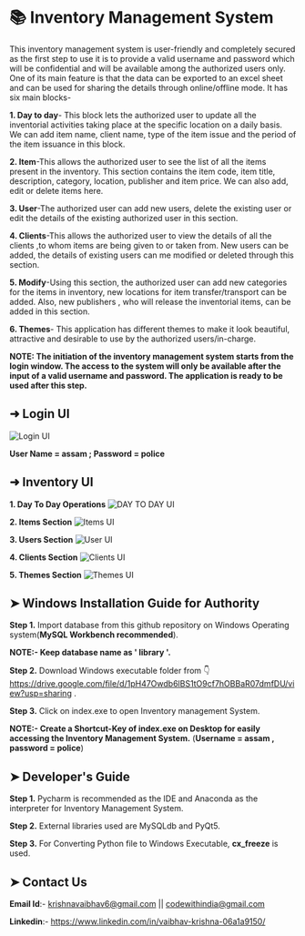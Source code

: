 # 📚 Inventory Management System 

This inventory management system is user-friendly and completely secured as the first step to use it is to provide a valid username and password which will be confidential and will be available among the authorized users only. One of its main feature is that the data can be exported to an excel sheet and can be used for sharing the details through online/offline mode. It has six main blocks-

**1. Day to day**- This block lets the authorized user to update all the inventorial activities taking place at the specific location on a daily basis. We can add item name,                client name, type of the item issue and the period of the item issuance in this block.

**2. Item**-This allows the authorized user to see the list of all the items present in the inventory. This section contains the item  code, item title, description, category,              location, publisher and item price. We can also add, edit or delete items here.

**3. User**-The authorized user can add new users, delete the existing user or edit the details of the existing authorized user in this section.
 
**4. Clients**-This allows the authorized user to view the details of all the clients ,to whom items are being given to or taken from. New users can be added, the details of                   existing users can me modified or deleted through this section.

**5.  Modify**-Using this section, the authorized user can add new categories for the items in inventory, new locations for item transfer/transport can be added. Also, new                     publishers , who will release the inventorial items, can be added in this section.

**6. Themes**- This application has different themes to make it look beautiful, attractive and desirable to use by the authorized users/in-charge.


**NOTE: The initiation of the inventory management system starts from the login window. The access to the system will only be available after the input of a valid username and password. The application is ready to be used after this step.**

## ➜ Login UI

![Login UI](../master/Images/login.png)

**User Name = assam ;
  Password  = police**
  
 ## ➜ Inventory UI
 
 **1. Day To Day Operations**
 ![DAY TO DAY UI](../master/Images/day.png)
 
 **2. Items Section**
 ![Items UI](../master/Images/item.png)
 
 **3. Users Section**
 ![User UI](../master/Images/user.png)
 
 **4. Clients Section**
 ![Clients UI](../master/Images/client.png)
 
 **5. Themes Section**
 ![Themes UI](../master/Images/theme.png)
 
 ## ➤ Windows Installation Guide for Authority
 
 **Step 1.** Import database from this github repository on Windows Operating system(**MySQL Workbench recommended**).
 
 **NOTE:- Keep database name as ' library '.**
 
 **Step 2.** Download Windows executable folder from 👇 https://drive.google.com/file/d/1pH47Owdb6lBS1tO9cf7hOBBaR07dmfDU/view?usp=sharing .
 
 **Step 3.** Click on index.exe to open Inventory management System.
 
 **NOTE:- Create a Shortcut-Key of index.exe on Desktop for easily accessing the Inventory Management System.**
                  (**Username = assam , password = police**)
          
 
 ## ➤ Developer's Guide
 
 **Step 1.** Pycharm is recommended as the IDE and Anaconda as the interpreter for Inventory Management System.
 
 **Step 2.** External libraries used are MySQLdb and PyQt5.
 
 **Step 3.** For Converting Python file to Windows Executable, **cx_freeze** is used.
 
 
 
 ## ➤ Contact Us
 
 **Email Id**:- krishnavaibhav6@gmail.com
                || codewithindia@gmail.com
                
 **Linkedin**:- https://www.linkedin.com/in/vaibhav-krishna-06a1a9150/
 
 
 
 
 
 
 

